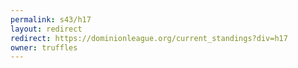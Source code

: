 ```yaml
---
permalink: s43/h17
layout: redirect
redirect: https://dominionleague.org/current_standings?div=h17
owner: truffles
---
```

